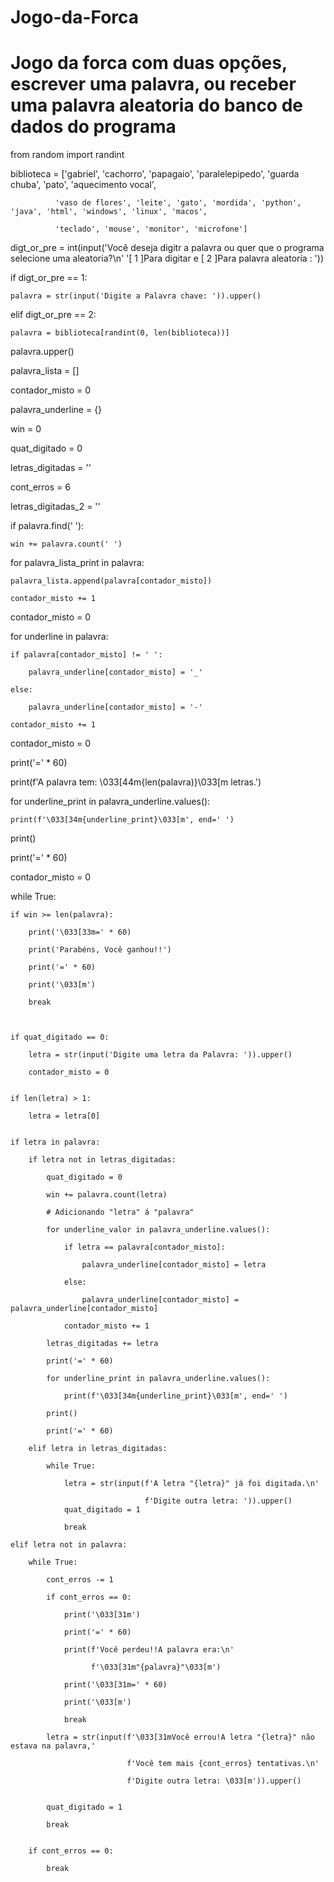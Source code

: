# Jogo-da-Forca
# Jogo da forca com duas opções, escrever uma palavra, ou receber uma palavra aleatoria do banco de dados do programa

from random import randint

biblioteca = ['gabriel', 'cachorro', 'papagaio', 'paralelepipedo', 'guarda chuba', 'pato', 'aquecimento vocal',

              'vaso de flores', 'leite', 'gato', 'mordida', 'python', 'java', 'html', 'windows', 'linux', 'macos',
              
              'teclado', 'mouse', 'monitor', 'microfone']
              
digt_or_pre = int(input('Você deseja digitr a palavra ou quer que o programa selecione uma aleatoria?\n'
                        '[ 1 ]Para digitar e [ 2 ]Para palavra aleatoria : '))

if digt_or_pre == 1:

    palavra = str(input('Digite a Palavra chave: ')).upper()
    
elif digt_or_pre == 2:

    palavra = biblioteca[randint(0, len(biblioteca))]
    
palavra.upper()


palavra_lista = []

contador_misto = 0

palavra_underline = {}

win = 0

quat_digitado = 0

letras_digitadas = ''

cont_erros = 6

letras_digitadas_2 = ''


if palavra.find(' '):

    win += palavra.count(' ')

for palavra_lista_print in palavra:

    palavra_lista.append(palavra[contador_misto])
    
    contador_misto += 1
    
contador_misto = 0

for underline in palavra:

    if palavra[contador_misto] != ' ':
    
        palavra_underline[contador_misto] = '_'
        
    else:
    
        palavra_underline[contador_misto] = '-'
        
    contador_misto += 1
    
contador_misto = 0

print('=' * 60)

print(f'A palavra tem: \033[44m{len(palavra)}\033[m letras.')

for underline_print in palavra_underline.values():

    print(f'\033[34m{underline_print}\033[m', end=' ')
    
print()

print('=' * 60)

contador_misto = 0

while True:

    if win >= len(palavra):
    
        print('\033[33m=' * 60)
        
        print('Parabéns, Você ganhou!!')
        
        print('=' * 60)
        
        print('\033[m')
        
        break
        


    if quat_digitado == 0:
    
        letra = str(input('Digite uma letra da Palavra: ')).upper()
        
        contador_misto = 0
        

    if len(letra) > 1:
    
        letra = letra[0]
        

    if letra in palavra:

        if letra not in letras_digitadas:
        
            quat_digitado = 0
            
            win += palavra.count(letra)

            # Adicionando "letra" á "palavra"
            
            for underline_valor in palavra_underline.values():
            
                if letra == palavra[contador_misto]:
                
                    palavra_underline[contador_misto] = letra

                else:
                
                    palavra_underline[contador_misto] = palavra_underline[contador_misto]
                    
                contador_misto += 1

            letras_digitadas += letra
            
            print('=' * 60)
            
            for underline_print in palavra_underline.values():
            
                print(f'\033[34m{underline_print}\033[m', end=' ')
                
            print()
            
            print('=' * 60)

        elif letra in letras_digitadas:
        
            while True:
            
                letra = str(input(f'A letra "{letra}" já foi digitada.\n'
    
                                  f'Digite outra letra: ')).upper()
                quat_digitado = 1
                
                break

    elif letra not in palavra:

        while True:
        
            cont_erros -= 1
            
            if cont_erros == 0:
            
                print('\033[31m')
                
                print('=' * 60)
                
                print(f'Você perdeu!!A palavra era:\n'
                
                      f'\033[31m"{palavra}"\033[m')
                      
                print('\033[31m=' * 60)
                
                print('\033[m')
                
                break

            letra = str(input(f'\033[31mVocê errou!A letra "{letra}" não estava na palavra,'
            
                              f'Você tem mais {cont_erros} tentativas.\n'
                              
                              f'Digite outra letra: \033[m')).upper()
                              

            quat_digitado = 1
            
            break
            

        if cont_erros == 0:
        
            break


